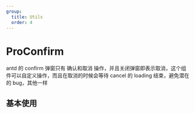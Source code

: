 ```yaml
---
group:
  title: Utils
  order: 4
---
```


# ProConfirm

antd 的 confirm 弹窗只有 确认和取消 操作，并且关闭弹窗即表示取消，这个组件可以自定义操作，而且在取消的时候会等待 cancel 的 loading 结束，避免潜在的 bug，其他一样

## 基本使用

<code src="./demos/basic" />
